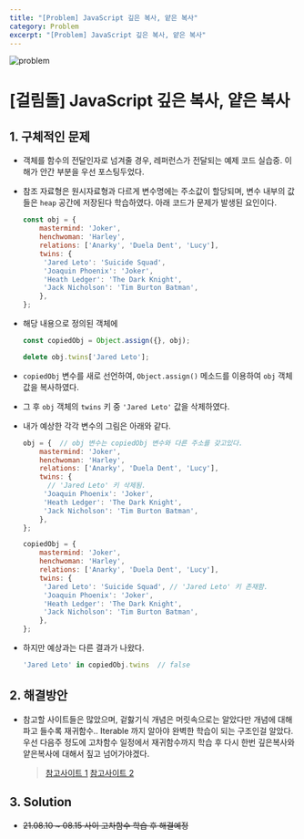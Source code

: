 ```yaml
---
title: "[Problem] JavaScript 깊은 복사, 얕은 복사"
category: Problem
excerpt: "[Problem] JavaScript 깊은 복사, 얕은 복사"
---
```


![problem](https://user-images.githubusercontent.com/83164003/128357082-c2307e8c-b553-4983-a044-5754d7e0be79.jpeg)

# [걸림돌] JavaScript 깊은 복사, 얕은 복사
## 1. 구체적인 문제
- 객체를 함수의 전달인자로 넘겨줄 경우, 레퍼런스가 전달되는 예제 코드 실습중. 이해가 안간 부분을 우선 포스팅두었다.
- 참조 자료형은 원시자료형과 다르게 변수명에는 주소값이 할당되며, 변수 내부의 값들은 `heap` 공간에 저장된다 학습하였다.  아래 코드가 문제가 발생된 요인이다.


	```javascript
	const obj = {
		mastermind: 'Joker',
		henchwoman: 'Harley',
		relations: ['Anarky', 'Duela Dent', 'Lucy'],
		twins: {
		 'Jared Leto': 'Suicide Squad',
		 'Joaquin Phoenix': 'Joker',
		 'Heath Ledger': 'The Dark Knight',
		 'Jack Nicholson': 'Tim Burton Batman',
		},
	};
	```

- 해당 내용으로 정의된 객체에 

	```javascript
  const copiedObj = Object.assign({}, obj);
	
  delete obj.twins['Jared Leto'];
	```

- `copiedObj` 변수를 새로 선언하여, `Object.assign()` 메소드를 이용하여 `obj` 객체 값을 복사하였다. 
-  그 후 `obj` 객체의 `twins` 키 중 `'Jared Leto'` 값을 삭제하였다. 

- 내가 예상한 각각 변수의 그림은 아래와 같다.

	```javascript
	obj = {  // obj 변수는 copiedObj 변수와 다른 주소를 갖고있다.
		mastermind: 'Joker',
		henchwoman: 'Harley',
		relations: ['Anarky', 'Duela Dent', 'Lucy'],
		twins: {
		  // 'Jared Leto' 키 삭제됨.
		 'Joaquin Phoenix': 'Joker',
		 'Heath Ledger': 'The Dark Knight',
		 'Jack Nicholson': 'Tim Burton Batman',
		},
	};

	copiedObj = {
		mastermind: 'Joker',
		henchwoman: 'Harley',
		relations: ['Anarky', 'Duela Dent', 'Lucy'],
		twins: {
		 'Jared Leto': 'Suicide Squad', // 'Jared Leto' 키 존재함.
		 'Joaquin Phoenix': 'Joker',
		 'Heath Ledger': 'The Dark Knight',
		 'Jack Nicholson': 'Tim Burton Batman',
		},
	};
	```

- 하지만 예상과는 다른 결과가 나왔다.

  ```javascript
  'Jared Leto' in copiedObj.twins  // false
  ```

## 2. 해결방안
- 참고할 사이트들은 많았으며, 겉핧기식 개념은 머릿속으로는 알았다만 개념에 대해 파고 들수록 재귀함수.. Iterable 까지 알아야 완벽한 학습이 되는 구조인걸 알았다. 우선 다음주 정도에 고차함수 일정에서 재귀함수까지 학습 후 다시 한번 깊은복사와 얕은복사에 대해서 짚고 넘어가야겠다.

																																																 
  > <a href="https://medium.com/watcha/%EA%B9%8A%EC%9D%80-%EB%B3%B5%EC%82%AC%EC%99%80-%EC%96%95%EC%9D%80-%EB%B3%B5%EC%82%AC%EC%97%90-%EB%8C%80%ED%95%9C-%EC%8B%AC%EB%8F%84%EC%9E%88%EB%8A%94-%EC%9D%B4%EC%95%BC%EA%B8%B0-2f7d797e008a" target="_blank">참고사이트 1</a>
  > <a href="https://www.digitalocean.com/community/tutorials/copying-objects-in-javascript" target="_blank"> 참고사이트 2 </a>

## 3. Solution

- ~~21.08.10 ~ 08.15 사이 고차함수 학습 후 해결예정~~
